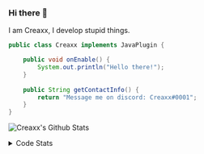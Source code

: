 ### Hi there 👋

I am Creaxx, I develop stupid things. 

```java
public class Creaxx implements JavaPlugin {

    public void onEnable() {
        System.out.println("Hello there!");
    }
    
    public String getContactInfo() {
        return "Message me on discord: Creaxx#0001";
    }
}
```

![Creaxx's Github Stats](https://github-readme-stats.vercel.app/api?username=CreaxxOG&show_icons=true&theme=dark&count_private=true)

<details>
  <summary>Code Stats</summary>

<!--START_SECTION:waka-->
![Code Time](http://img.shields.io/badge/Code%20Time-1%2C005%20hrs%2059%20mins-blue)

![Lines of code](https://img.shields.io/badge/From%20Hello%20World%20I%27ve%20Written-170%20lines%20of%20code-blue)

**🐱 My GitHub Data** 

> 🏆 851 Contributions in the Year 2022
 > 
> 📦 66.2 kB Used in GitHub's Storage 
 > 
> 🚫 Not Opted to Hire
 > 
> 📜 4 Public Repositories 
 > 
> 🔑 2 Private Repositories  
 > 
**I'm an Early 🐤** 

```text
🌞 Morning    35 commits     █░░░░░░░░░░░░░░░░░░░░░░░░   6.28% 
🌆 Daytime    274 commits    ████████████░░░░░░░░░░░░░   49.19% 
🌃 Evening    235 commits    ██████████░░░░░░░░░░░░░░░   42.19% 
🌙 Night      13 commits     ░░░░░░░░░░░░░░░░░░░░░░░░░   2.33%

```
📅 **I'm Most Productive on Saturday** 

```text
Monday       52 commits     ██░░░░░░░░░░░░░░░░░░░░░░░   9.34% 
Tuesday      58 commits     ██░░░░░░░░░░░░░░░░░░░░░░░   10.41% 
Wednesday    80 commits     ███░░░░░░░░░░░░░░░░░░░░░░   14.36% 
Thursday     75 commits     ███░░░░░░░░░░░░░░░░░░░░░░   13.46% 
Friday       49 commits     ██░░░░░░░░░░░░░░░░░░░░░░░   8.8% 
Saturday     156 commits    ███████░░░░░░░░░░░░░░░░░░   28.01% 
Sunday       87 commits     ████░░░░░░░░░░░░░░░░░░░░░   15.62%

```


📊 **This Week I Spent My Time On** 

```text
💬 Programming Languages: 
Java                     11 hrs 50 mins      ██████████████████████░░░   91.33% 
XML                      52 mins             █░░░░░░░░░░░░░░░░░░░░░░░░   6.75% 
GitIgnore file           10 mins             ░░░░░░░░░░░░░░░░░░░░░░░░░   1.39% 
YAML                     3 mins              ░░░░░░░░░░░░░░░░░░░░░░░░░   0.48% 
Markdown                 0 secs              ░░░░░░░░░░░░░░░░░░░░░░░░░   0.05%

🔥 Editors: 
IntelliJ                 12 hrs 58 mins      █████████████████████████   100.0%

```

**I Mostly Code in Java** 

```text
Java                     6 repos             ███████████████░░░░░░░░░░   60.0% 
Kotlin                   3 repos             ███████░░░░░░░░░░░░░░░░░░   30.0% 
EJS                      1 repo              ██░░░░░░░░░░░░░░░░░░░░░░░   10.0%

```



 Last Updated on 08/12/2022 01:40:31 UTC
<!--END_SECTION:waka-->
</details>
